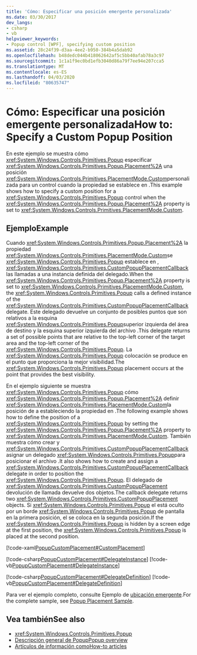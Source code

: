 ```yaml
---
title: 'Cómo: Especificar una posición emergente personalizada'
ms.date: 03/30/2017
dev_langs:
- csharp
- vb
helpviewer_keywords:
- Popup control [WPF], specifying custom position
ms.assetid: 28c24f39-d3aa-4ee2-b950-384b4a5dab92
ms.openlocfilehash: b48dedc044b418062642af5c5bb40afab78a3c97
ms.sourcegitcommit: 1c1a1f9ec0bd1efb3040d86a79f7ee94e207cca5
ms.translationtype: MT
ms.contentlocale: es-ES
ms.lasthandoff: 04/03/2020
ms.locfileid: "80635747"
---
```

# <a name="how-to-specify-a-custom-popup-position"></a><span data-ttu-id="fb025-102">Cómo: Especificar una posición emergente personalizada</span><span class="sxs-lookup"><span data-stu-id="fb025-102">How to: Specify a Custom Popup Position</span></span>
<span data-ttu-id="fb025-103">En este ejemplo se muestra cómo <xref:System.Windows.Controls.Primitives.Popup> especificar <xref:System.Windows.Controls.Primitives.Popup.Placement%2A> una posición <xref:System.Windows.Controls.Primitives.PlacementMode.Custom>personalizada para un control cuando la propiedad se establece en .</span><span class="sxs-lookup"><span data-stu-id="fb025-103">This example shows how to specify a custom position for a <xref:System.Windows.Controls.Primitives.Popup> control when the <xref:System.Windows.Controls.Primitives.Popup.Placement%2A> property is set to <xref:System.Windows.Controls.Primitives.PlacementMode.Custom>.</span></span>  
  
## <a name="example"></a><span data-ttu-id="fb025-104">Ejemplo</span><span class="sxs-lookup"><span data-stu-id="fb025-104">Example</span></span>  
 <span data-ttu-id="fb025-105">Cuando <xref:System.Windows.Controls.Primitives.Popup.Placement%2A> la propiedad <xref:System.Windows.Controls.Primitives.PlacementMode.Custom>se <xref:System.Windows.Controls.Primitives.Popup> establece en , <xref:System.Windows.Controls.Primitives.CustomPopupPlacementCallback> las llamadas a una instancia definida del delegado.</span><span class="sxs-lookup"><span data-stu-id="fb025-105">When the <xref:System.Windows.Controls.Primitives.Popup.Placement%2A> property is set to <xref:System.Windows.Controls.Primitives.PlacementMode.Custom>, the <xref:System.Windows.Controls.Primitives.Popup> calls a defined instance of the <xref:System.Windows.Controls.Primitives.CustomPopupPlacementCallback> delegate.</span></span> <span data-ttu-id="fb025-106">Este delegado devuelve un conjunto de posibles puntos que son relativos a la esquina <xref:System.Windows.Controls.Primitives.Popup>superior izquierda del área de destino y la esquina superior izquierda del archivo .</span><span class="sxs-lookup"><span data-stu-id="fb025-106">This delegate returns a set of possible points that are relative to the top-left corner of the target area and the top-left corner of the <xref:System.Windows.Controls.Primitives.Popup>.</span></span> <span data-ttu-id="fb025-107">La <xref:System.Windows.Controls.Primitives.Popup> colocación se produce en el punto que proporciona la mejor visibilidad.</span><span class="sxs-lookup"><span data-stu-id="fb025-107">The <xref:System.Windows.Controls.Primitives.Popup> placement occurs at the point that provides the best visibility.</span></span>  
  
 <span data-ttu-id="fb025-108">En el ejemplo siguiente se muestra <xref:System.Windows.Controls.Primitives.Popup> cómo <xref:System.Windows.Controls.Primitives.Popup.Placement%2A> definir <xref:System.Windows.Controls.Primitives.PlacementMode.Custom>la posición de a estableciendo la propiedad en .</span><span class="sxs-lookup"><span data-stu-id="fb025-108">The following example shows how to define the position of a <xref:System.Windows.Controls.Primitives.Popup> by setting the <xref:System.Windows.Controls.Primitives.Popup.Placement%2A> property to <xref:System.Windows.Controls.Primitives.PlacementMode.Custom>.</span></span> <span data-ttu-id="fb025-109">También muestra cómo crear y <xref:System.Windows.Controls.Primitives.CustomPopupPlacementCallback> asignar un delegado <xref:System.Windows.Controls.Primitives.Popup>para posicionar el archivo .</span><span class="sxs-lookup"><span data-stu-id="fb025-109">It also shows how to create and assign a <xref:System.Windows.Controls.Primitives.CustomPopupPlacementCallback> delegate in order to position the <xref:System.Windows.Controls.Primitives.Popup>.</span></span>  <span data-ttu-id="fb025-110">El delegado de <xref:System.Windows.Controls.Primitives.CustomPopupPlacement> devolución de llamada devuelve dos objetos.</span><span class="sxs-lookup"><span data-stu-id="fb025-110">The callback delegate returns two <xref:System.Windows.Controls.Primitives.CustomPopupPlacement> objects.</span></span>  <span data-ttu-id="fb025-111">Si <xref:System.Windows.Controls.Primitives.Popup> el está oculto por un borde <xref:System.Windows.Controls.Primitives.Popup> de pantalla en la primera posición, el se coloca en la segunda posición.</span><span class="sxs-lookup"><span data-stu-id="fb025-111">If the <xref:System.Windows.Controls.Primitives.Popup> is hidden by a screen edge at the first position, the <xref:System.Windows.Controls.Primitives.Popup> is placed at the second position.</span></span>  
  
 [!code-xaml[PopupCustomPlacement#CustomPlacement](~/samples/snippets/csharp/VS_Snippets_Wpf/PopupCustomPlacement/CSharp/Window1.xaml#customplacement)]  
  
 [!code-csharp[PopupCustomPlacement#DelegateInstance](~/samples/snippets/csharp/VS_Snippets_Wpf/PopupCustomPlacement/CSharp/Window1.xaml.cs#delegateinstance)]
 [!code-vb[PopupCustomPlacement#DelegateInstance](~/samples/snippets/visualbasic/VS_Snippets_Wpf/PopupCustomPlacement/visualbasic/window1.xaml.vb#delegateinstance)]  
  
 [!code-csharp[PopupCustomPlacement#DelegateDefinition](~/samples/snippets/csharp/VS_Snippets_Wpf/PopupCustomPlacement/CSharp/Window1.xaml.cs#delegatedefinition)]
 [!code-vb[PopupCustomPlacement#DelegateDefinition](~/samples/snippets/visualbasic/VS_Snippets_Wpf/PopupCustomPlacement/visualbasic/window1.xaml.vb#delegatedefinition)]  
  
 <span data-ttu-id="fb025-112">Para ver el ejemplo completo, consulte Ejemplo de [ubicación emergente](https://github.com/dotnet/docs/tree/master/samples/snippets/csharp/VS_Snippets_Wpf/PopupPositionSnippet/CS).</span><span class="sxs-lookup"><span data-stu-id="fb025-112">For the complete sample, see [Popup Placement Sample](https://github.com/dotnet/docs/tree/master/samples/snippets/csharp/VS_Snippets_Wpf/PopupPositionSnippet/CS).</span></span>  
  
## <a name="see-also"></a><span data-ttu-id="fb025-113">Vea también</span><span class="sxs-lookup"><span data-stu-id="fb025-113">See also</span></span>

- <xref:System.Windows.Controls.Primitives.Popup>
- [<span data-ttu-id="fb025-114">Descripción general de Popup</span><span class="sxs-lookup"><span data-stu-id="fb025-114">Popup overview</span></span>](popup-overview.md)
- [<span data-ttu-id="fb025-115">Artículos de información como</span><span class="sxs-lookup"><span data-stu-id="fb025-115">How-to articles</span></span>](popup-how-to-topics.md)
